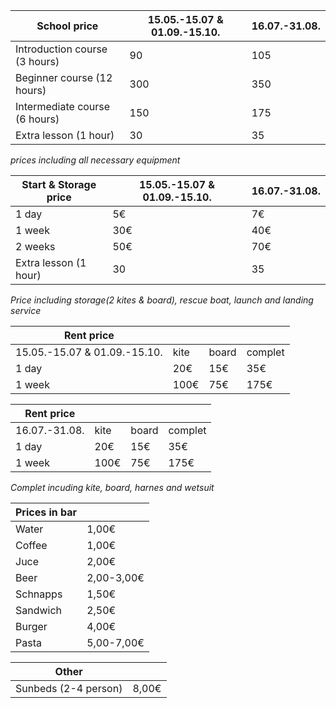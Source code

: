 

|School price                 |15.05.-15.07 & 01.09.-15.10.|16.07.-31.08.|
|-----------------------------|----------------------------|-------------|
|Introduction course (3 hours)|90                          |105          |
|Beginner course (12 hours)   |300                         |350          |
|Intermediate course (6 hours)|150                         |175          |
|Extra lesson (1 hour)        |30                          |35           |

_prices including all necessary equipment_

|Start & Storage price        |15.05.-15.07 & 01.09.-15.10.|16.07.-31.08.|
|-----------------------------|----------------------------|-------------|
|1 day                        |5€                          |7€           |
|1 week                       |30€                         |40€          |
|2 weeks                      |50€                         |70€          |
|Extra lesson (1 hour)        |30                          |35           |

_Price including storage(2 kites & board), rescue boat, launch and landing service_

|Rent price                   |    |     |        |
|-----------------------------|----|-----|--------|
|15.05.-15.07 & 01.09.-15.10. |kite|board|complet |
|1 day                        |20€ |15€  |35€     |
|1 week                       |100€|75€  |175€    |

|Rent price                   |    |     |        |
|-----------------------------|----|-----|--------|
|16.07.-31.08.                |kite|board|complet |
|1 day                        |20€ |15€  |35€     |
|1 week                       |100€|75€  |175€    |

_Complet incuding kite, board, harnes and wetsuit_

|Prices in bar |           |
|--------------|-----------|
|Water         |1,00€      |
|Coffee		     |1,00€      |
|Juce		       |2,00€      |
|Beer		       |2,00-3,00€ |
|Schnapps      |	1,50€    |
|Sandwich	     |2,50€      |
|Burger	       |4,00€      |
|Pasta		     |5,00-7,00€ |

|Other                |           |
|---------------------|-----------|
|Sunbeds (2-4 person)	|8,00€      |
